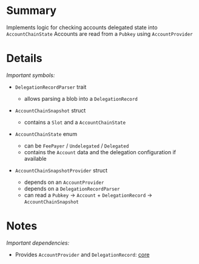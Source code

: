 
# Summary

Implements logic for checking accounts delegated state into `AccountChainState`
Accounts are read from a `Pubkey` using `AccountProvider`

# Details

*Important symbols:*

- `DelegationRecordParser` trait
  - allows parsing a blob into a `DelegationRecord`

- `AccountChainSnapshot` struct
  - contains a `Slot` and a `AccountChainState`

- `AccountChainState` enum
  - can be `FeePayer` / `Undelegated` / `Delegated`
  - contains the `Account` data and the delegation configuration if available

- `AccountChainSnapshotProvider` struct
  - depends on an `AccountProvider`
  - depends on a `DelegationRecordParser`
  - can read a `Pubkey` -> `Account` + `DelegationRecord` -> `AccountChainSnapshot`

# Notes

*Important dependencies:*

- Provides `AccountProvider` and `DelegationRecord`: [core](../core/README.md)
